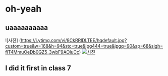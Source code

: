 # oh-yeah
## uaaaaaaaaaa
![사진] (https://i.ytimg.com/vi/8CkRRlDLTEE/hqdefault.jpg?custom=true&w=168&h=94&stc=true&jpg444=true&jpgq=90&sp=68&sigh=flT4MmuOeDb0GZ5_3wbF9AOIuCc)
[![사진](https://i.ytimg.com/vi/lHHqb9k05DQ/hqdefault.jpg?custom=true&w=196&h=110&stc=true&jpg444=true&jpgq=90&sp=68&sigh=8fekRU269cIEPdzGquLSRKQXqdkQ)](https://youtu.be/lHHqb9k05DQ)
## I did it first in class 7
